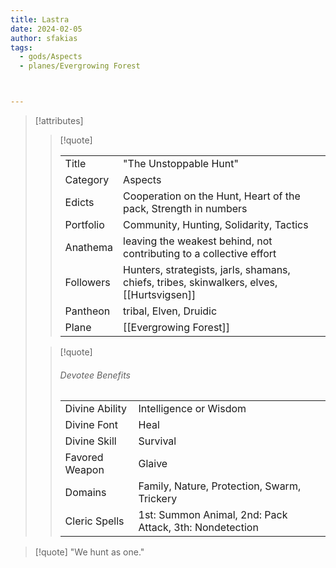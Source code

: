 ```yaml
---
title: Lastra
date: 2024-02-05
author: sfakias
tags:
  - gods/Aspects
  - planes/Evergrowing Forest



---
```

> [!attributes]
> 
> > [!quote]
> >
> > | | |
> > | --- | --- |
> > | Title | "The Unstoppable Hunt" |
> > | Category | Aspects |
> > | Edicts | Cooperation on the Hunt, Heart of the pack, Strength in numbers |
> > | Portfolio | Community, Hunting, Solidarity, Tactics |
> > | Anathema | leaving the weakest behind, not contributing to a collective effort |
> > | Followers | Hunters, strategists, jarls, shamans, chiefs, tribes, skinwalkers, elves, [[Hurtsvigsen]] |
> > | Pantheon | tribal, Elven, Druidic |
> > | Plane | [[Evergrowing Forest]] |
>
> > [!quote]
> > 
> > ###### Devotee Benefits
> > | | |
> > | --- | --- |
> > | Divine Ability | Intelligence or Wisdom |
> > | Divine Font | Heal |
> > | Divine Skill | Survival |
> > | Favored Weapon | Glaive |
> > | Domains | Family, Nature, Protection, Swarm, Trickery |
> > | Cleric Spells | 1st: Summon Animal, 2nd: Pack Attack, 3th: Nondetection |

> [!quote] 
>"We hunt as one."